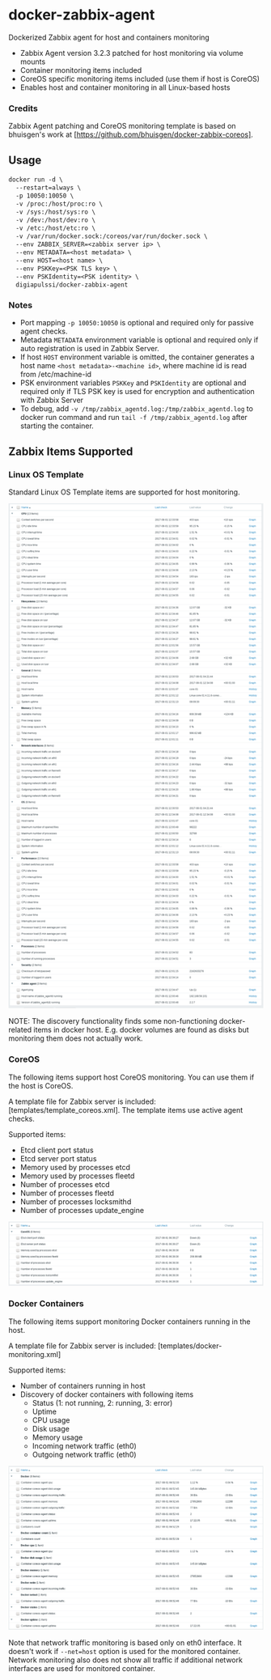 # docker-zabbix-agent

Dockerized Zabbix agent for host and containers monitoring

* Zabbix Agent version 3.2.3 patched for host monitoring via volume mounts
* Container monitoring items included
* CoreOS specific monitoring items included (use them if host is CoreOS)
* Enables host and container monitoring in all Linux-based hosts

### Credits

Zabbix Agent patching and CoreOS monitoring template is based on
bhuisgen's work at [https://github.com/bhuisgen/docker-zabbix-coreos].

## Usage

```
docker run -d \
  --restart=always \
  -p 10050:10050 \
  -v /proc:/host/proc:ro \
  -v /sys:/host/sys:ro \
  -v /dev:/host/dev:ro \
  -v /etc:/host/etc:ro \
  -v /var/run/docker.sock:/coreos/var/run/docker.sock \
  --env ZABBIX_SERVER=<zabbix server ip> \
  --env METADATA=<host metadata> \
  --env HOST=<host name> \
  --env PSKKey=<PSK TLS key> \
  --env PSKIdentity=<PSK identity> \
  digiapulssi/docker-zabbix-agent
```

### Notes

* Port mapping `-p 10050:10050` is optional and required only for passive agent checks.
* Metadata `METADATA` environment variable is optional and required only if
  auto registration is used in Zabbix Server.
* If host `HOST` environment variable is omitted, the container generates a host name
  `<host metadata>-<machine id>`, where machine id is read from /etc/machine-id
* PSK environment variables `PSKKey` and `PSKIdentity` are optional and
  required only if TLS PSK key is used for encryption and authentication with Zabbix Server
* To debug, add `-v /tmp/zabbix_agentd.log:/tmp/zabbix_agentd.log` to docker run command
  and run `tail -f /tmp/zabbix_agentd.log` after starting the container.

## Zabbix Items Supported

### Linux OS Template

Standard Linux OS Template items are supported for host monitoring.

![Linux Items Sample](documentation/latestdata-oslinux.png)

NOTE: The discovery functionality finds some non-functioning docker-related items in
docker host. E.g. docker volumes are found as disks but monitoring them does
not actually work.

### CoreOS

The following items support host CoreOS monitoring. You can use them if the host is CoreOS.

A template file for Zabbix server is included: [templates/template_coreos.xml].
The template items use active agent checks.

Supported items:

* Etcd client port status
* Etcd server port status
* Memory used by processes etcd
* Memory used by processes fleetd
* Number of processes etcd
* Number of processes fleetd
* Number of processes locksmithd
* Number of processes update_engine

![CoreOS Items Sample](documentation/latestdata-coreos.png)

### Docker Containers

The following items support monitoring Docker containers running in the host.

A template file for Zabbix server is included: [templates/docker-monitoring.xml]

Supported items:

* Number of containers running in host
* Discovery of docker containers with following items
  * Status (1: not running, 2: running, 3: error)
  * Uptime
  * CPU usage
  * Disk usage
  * Memory usage
  * Incoming network traffic (eth0)
  * Outgoing network traffic (eth0)

![Docker Items Sample](documentation/latestdata-docker.png)

Note that network traffic monitoring is based only on eth0 interface. It doesn't
work if `--net=host` option is used for the monitored container. Network monitoring
also does not show all traffic if additional network interfaces are used for monitored container.
